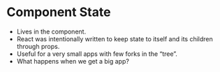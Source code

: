 # Component State

- Lives in the component.
- React was intentionally written to keep state to itself and its children
  through props.
- Useful for a very small apps with few forks in the “tree”.
- What happens when we get a big app?
